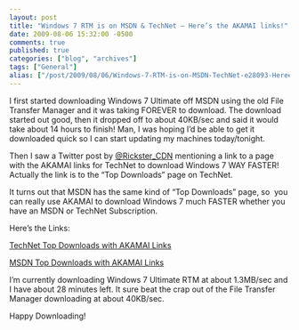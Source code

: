 ```yaml
---
layout: post
title: "Windows 7 RTM is on MSDN & TechNet – Here’s the AKAMAI links!"
date: 2009-08-06 15:32:00 -0500
comments: true
published: true
categories: ["blog", "archives"]
tags: ["General"]
alias: ["/post/2009/08/06/Windows-7-RTM-is-on-MSDN-TechNet-e28093-Heree28099s-the-AKAMAI-links!", "/post/2009/08/06/windows-7-rtm-is-on-msdn-technet-e28093-heree28099s-the-akamai-links!"]
---
```

<!-- more -->
<p>I first started downloading Windows 7 Ultimate off MSDN using the old File Transfer Manager and it was taking FOREVER to download. The download started out good, then it dropped off to about 40KB/sec and said it would take about 14 hours to finish! Man, I was hoping I’d be able to get it downloaded quick so I can start updating my machines today/tonight.</p>  <p>Then I saw a Twitter post by <a href="http://twitter.com/Rickster_CDN" target="_blank">@Rickster_CDN</a> mentioning a link to a page with the AKAMAI links for TechNet to download Windows 7 WAY FASTER! Actually the link is to the “Top Downloads” page on TechNet.</p>  <p>It turns out that MSDN has the same kind of “Top Downloads” page, so&#160; you can really use AKAMAI to download Windows 7 much FASTER whether you have an MSDN or TechNet Subscription.</p>  <p>Here’s the Links:</p>  <p><a href="https://technet.microsoft.com/en-us/subscriptions/securedownloads/dd692862.aspx" target="_blank">TechNet Top Downloads with AKAMAI Links</a></p>  <p><a href="https://msdn.microsoft.com/en-us/subscriptions/securedownloads/bb608344.aspx" target="_blank">MSDN Top Downloads with AKAMAI Links</a></p>  <p>I’m currently downloading Windows 7 Ultimate RTM at about 1.3MB/sec and I have about 28 minutes left. It sure beat the crap out of the File Transfer Manager downloading at about 40KB/sec.</p>  <p>Happy Downloading!</p>
